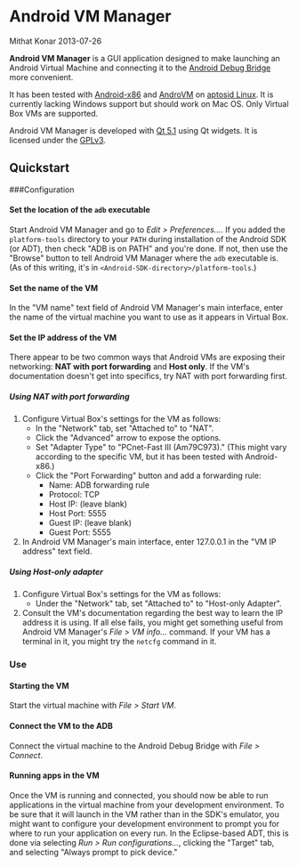 Android VM Manager
==================

Mithat Konar
2013-07-26

**Android VM Manager** is a GUI application designed to make launching an Android Virtual Machine and connecting it to the [Android Debug Bridge](https://developer.android.com/tools/help/adb.html) more convenient. 

It has been tested with [Android-x86](http://www.android-x86.org/) and [AndroVM](http://androvm.org/) on [aptosid Linux](http://www.aptosid.com/). It is currently lacking Windows support but should work on Mac OS. Only Virtual Box VMs are supported.

Android VM Manager is developed with [Qt 5.1](https://qt-project.org/doc/qt-5.1/qtdoc/classes.html) using Qt widgets. It is licensed under the [GPLv3](https://www.gnu.org/licenses/gpl-3.0.txt).

Quickstart
-----------
###Configuration
#### Set the location of the `adb` executable
Start Android VM Manager and go to _Edit > Preferences..._. If you added the `platform-tools` directory to your `PATH` during installation of the Android SDK (or ADT), then check "ADB is on PATH" and you're done. If not, then use the "Browse" button to tell Android VM Manager where the `adb` executable is. (As of this writing, it's in `<Android-SDK-directory>/platform-tools`.) 

#### Set the name of the VM
In the "VM name" text field of Android VM Manager's main interface, enter the name of the virtual machine you want to use as it appears in Virtual Box.

#### Set the IP address of the VM
There appear to be two common ways that Android VMs are exposing their networking: **NAT with port forwarding** and **Host only**. If the VM's documentation doesn't get into specifics, try NAT with port forwarding first.

##### Using NAT with port forwarding
1. Configure Virtual Box's settings for the VM as follows:
    * In the "Network" tab, set "Attached to" to "NAT".
    * Click the "Advanced" arrow to expose the options.
    * Set "Adapter Type" to "PCnet-Fast III (Am79C973)." (This might vary according to the specific VM, but it has been tested with Android-x86.)
    * Click the "Port Forwarding" button and add a forwarding rule:
        * Name: ADB forwarding rule
        * Protocol: TCP
        * Host IP: (leave blank)
        * Host Port: 5555
        * Guest IP: (leave blank)
        * Guest Port: 5555            
2. In Android VM Manager's main interface, enter 127.0.0.1 in the "VM IP address" text field.

##### Using Host-only adapter
1. Configure Virtual Box's settings for the VM as follows:
    * Under the "Network" tab, set "Attached to" to "Host-only Adapter".
2. Consult the VM's documentation regarding the best way to learn the IP address it is using. If all else fails, you might get something useful from Android VM Manager's _File > VM info..._ command. If your VM has a terminal in it, you might try the `netcfg` command in it.

### Use
#### Starting the VM
Start the virtual machine with _File > Start VM_.

#### Connect the VM to the ADB
Connect the virtual machine to the Android Debug Bridge with _File > Connect_.

#### Running apps in the VM
Once the VM is running and connected, you should now be able to run applications in the virtual machine from your development environment. To be sure that it will launch in the VM rather than in the SDK's emulator, you might want to configure your development environment to prompt you for where to run your application on every run. In the Eclipse-based ADT, this is done via selecting _Run > Run configurations..._, clicking the "Target" tab, and selecting "Always prompt to pick device." 

